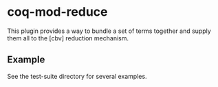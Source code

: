 coq-mod-reduce
==============

This plugin provides a way to bundle a set of terms together and supply them
all to the [cbv] reduction mechanism.

Example
-------

See the test-suite directory for several examples.